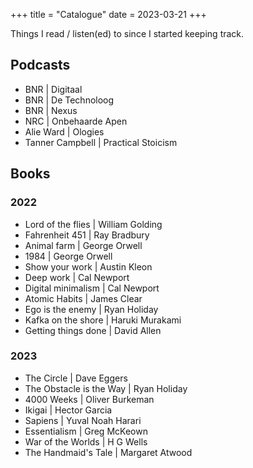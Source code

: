 +++
title = "Catalogue"
date = 2023-03-21
+++

Things I read / listen(ed) to since I started keeping track.

## Podcasts

- BNR | Digitaal
- BNR | De Technoloog
- BNR | Nexus
- NRC | Onbehaarde Apen
- Alie Ward | Ologies
- Tanner Campbell | Practical Stoicism

## Books

### 2022
- Lord of the flies | William Golding
- Fahrenheit 451 | Ray Bradbury
- Animal farm | George Orwell
- 1984 | George Orwell
- Show your work | Austin Kleon
- Deep work | Cal Newport
- Digital minimalism | Cal Newport
- Atomic Habits | James Clear
- Ego is the enemy | Ryan Holiday
- Kafka on the shore | Haruki Murakami
- Getting things done | David Allen

### 2023
- The Circle | Dave Eggers
- The Obstacle is the Way | Ryan Holiday
- 4000 Weeks | Oliver Burkeman
- Ikigai | Hector Garcia
- Sapiens | Yuval Noah Harari
- Essentialism | Greg McKeown
- War of the Worlds | H G Wells
- The Handmaid's Tale | Margaret Atwood

